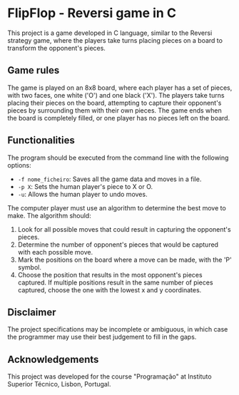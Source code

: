 # FlipFlop - Reversi game in C

This project is a game developed in C language, similar to the Reversi strategy game, where the players take turns placing pieces on a board to transform the opponent's pieces.

## Game rules

The game is played on an 8x8 board, where each player has a set of pieces, with two faces, one white ('O') and one black ('X'). The players take turns placing their pieces on the board, attempting to capture their opponent's pieces by surrounding them with their own pieces. The game ends when the board is completely filled, or one player has no pieces left on the board.

## Functionalities

The program should be executed from the command line with the following options:

- `-f nome_ficheiro`: Saves all the game data and moves in a file.
- `-p X`: Sets the human player's piece to X or O.
- `-u`: Allows the human player to undo moves.

The computer player must use an algorithm to determine the best move to make. The algorithm should:

1. Look for all possible moves that could result in capturing the opponent's pieces.
2. Determine the number of opponent's pieces that would be captured with each possible move.
3. Mark the positions on the board where a move can be made, with the 'P' symbol.
4. Choose the position that results in the most opponent's pieces captured. If multiple positions result in the same number of pieces captured, choose the one with the lowest x and y coordinates.

## Disclaimer

The project specifications may be incomplete or ambiguous, in which case the programmer may use their best judgement to fill in the gaps.

## Acknowledgements

This project was developed for the course "Programação" at Instituto Superior Técnico, Lisbon, Portugal.
